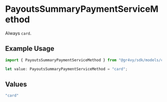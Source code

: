 # PayoutsSummaryPaymentServiceMethod

Always `card`.

## Example Usage

```typescript
import { PayoutsSummaryPaymentServiceMethod } from "@gr4vy/sdk/models/components";

let value: PayoutsSummaryPaymentServiceMethod = "card";
```

## Values

```typescript
"card"
```